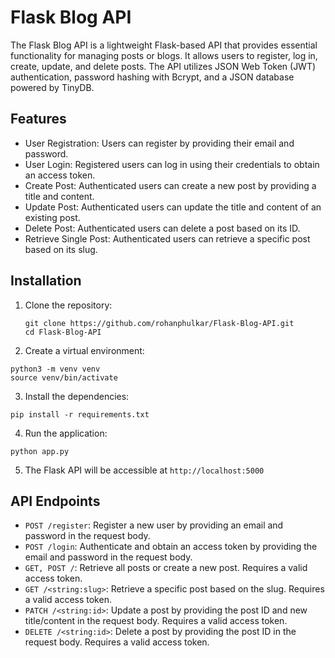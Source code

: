 # Flask Blog API

The Flask Blog API is a lightweight Flask-based API that provides essential functionality for managing posts or blogs. It allows users to register, log in, create, update, and delete posts. The API utilizes JSON Web Token (JWT) authentication, password hashing with Bcrypt, and a JSON database powered by TinyDB.

## Features

- User Registration: Users can register by providing their email and password.
- User Login: Registered users can log in using their credentials to obtain an access token.
- Create Post: Authenticated users can create a new post by providing a title and content.
- Update Post: Authenticated users can update the title and content of an existing post.
- Delete Post: Authenticated users can delete a post based on its ID.
- Retrieve Single Post: Authenticated users can retrieve a specific post based on its slug.

## Installation

1. Clone the repository:

   ```
   git clone https://github.com/rohanphulkar/Flask-Blog-API.git
   cd Flask-Blog-API
   ```

2. Create a virtual environment:

```
python3 -m venv venv
source venv/bin/activate
```

3. Install the dependencies:

```
pip install -r requirements.txt
```

4. Run the application:

```
python app.py
```

5. The Flask API will be accessible at `http://localhost:5000`

## API Endpoints

- `POST /register`: Register a new user by providing an email and password in the request body.
- `POST /login`: Authenticate and obtain an access token by providing the email and password in the request body.
- `GET, POST /`: Retrieve all posts or create a new post. Requires a valid access token.
- `GET /<string:slug>`: Retrieve a specific post based on the slug. Requires a valid access token.
- `PATCH /<string:id>`: Update a post by providing the post ID and new title/content in the request body. Requires a valid access token.
- `DELETE /<string:id>`: Delete a post by providing the post ID in the request body. Requires a valid access token.
